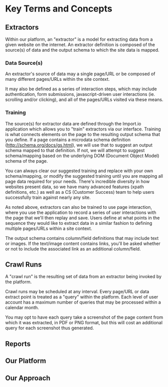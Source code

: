 # Key Terms and Concepts

## Extractors

Within our platform, an "extractor" is a model for extracting data from a given website on the internet.  An extractor definition is composed of the source(s) of data and the output schema to which the site data is mapped. 

### Data Source(s)
An extractor's source of data may a single page/URL or be composed of many different pages/URLs within the site context.  

It may also be defined as a series of interaction steps, which may include authentication, form submissions, javascript-driven user interactions (ie. scrolling and/or clicking), and all of the pages/URLs visited via these means.  

### Training
The source(s) for extractor data are defined through the Import.io application which allows you to "train" extractors via our interface.  Training is what connects elements on the page to the resulting output schema that you define.  If a page contains a microdata schema definition (http://schema.org/docs/gs.html), we will use that to suggest an output schema mapped to that definition.  If not, we will attempt to suggest schema/mapping based on the underlying DOM (Document Object Model) schema of the page.  

You can always clear our suggested training and replace with your own schema/mapping, or modify the suggested training until you are mapping all page data required for your needs.  There's incredible diversity in how websites present data, so we have many advanced features (xpath definitions, etc.) as well as a CS (Customer Success) team to help users successfully train against nearly any site. 

As noted above, extractors can also be trained to use page interaction, where you use the application to record a series of user interactions with the page that we'll then replay and save. Users define at what points in the sequence they would like to extract data in a similar fashion to defining multiple pages/URLs within a site context.

The output schema contains column/field definitions that may include text or images.  If the text/image content contains links, you'll be asked whether or not to include the associated link as an additional column/field. 

## Crawl Runs
A "crawl run" is the resulting set of data from an extractor being invoked by the platform.  

Crawl runs may be scheduled at any interval.  Every page/URL or data extract point is treated as a "query" within the platform.  Each level of user account has a maximum number of queries that may be processed within a calendar month.  

You may opt to have each query take a screenshot of the page content from which it was extracted, in PDF or PNG format, but this will cost an additional query for each screenshot thus generated. 

## Reports

## Our Platform

## Our Approach 